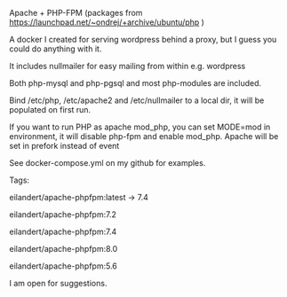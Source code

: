 
Apache + PHP-FPM (packages from https://launchpad.net/~ondrej/+archive/ubuntu/php )

A docker I created for serving wordpress behind a proxy, but I guess you could do anything with it. 

It includes nullmailer for easy mailing from within e.g. wordpress

Both php-mysql and php-pgsql and most php-modules are included.

Bind /etc/php, /etc/apache2 and /etc/nullmailer to a local dir, it will be populated on first run. 

If you want to run PHP as apache mod_php, you can set MODE=mod in environment, it will disable php-fpm and enable mod_php. Apache will be set in prefork instead of event

See docker-compose.yml on my github for examples.


Tags:

eilandert/apache-phpfpm:latest -> 7.4

eilandert/apache-phpfpm:7.2

eilandert/apache-phpfpm:7.4

eilandert/apache-phpfpm:8.0

eilandert/apache-phpfpm:5.6


I am open for suggestions.

